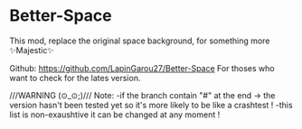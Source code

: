# Better-Space
This mod, replace the original space background, for something more ✨Majestic✨

Github: https://github.com/LapinGarou27/Better-Space
For thoses who want to check for the lates version.

///WARNING (⊙_⊙;)///
Note:
-if the branch contain "#" at the end -> the version hasn't been tested yet so it's more likely to be like a crashtest !
-this list is non-exaushtive it can be changed at any moment !
